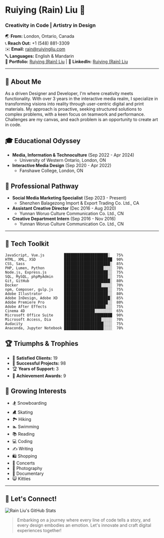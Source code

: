 # Ruiying (Rain) Liu 👋

### Creativity in Code | Artistry in Design

🌏 **From:** London, Ontario, Canada  
📞 **Reach Out:** +1 (548) 881-3309  
✉️ **Email:** [rain@ruiyingliu.com](mailto:rain@ruiyingliu.com)  
🔤 **Languages:** English & Mandarin  
📁 **Portfolio:** [Ruiying (Rain) Liu](https://ruiyingliu.com) | 
🔗 **LinkedIn:** [Ruiying (Rain) Liu](https://www.linkedin.com/in/rainliu19980309/) 

---

## 🌟 About Me

As a driven Designer and Developer, I'm where creativity meets functionality. With over 3 years in the interactive media realm, I specialize in transforming visions into reality through user-centric digital and print materials. My approach is proactive, seeking structured solutions to complex problems, with a keen focus on teamwork and performance. Challenges are my canvas, and each problem is an opportunity to create art in code.

## 🎓 Educational Odyssey
- **Media, Information & Technoculture** (Sep 2022 - Apr 2024)
  - University of Western Ontario, London, ON
- **Interactive Media Design** (Sep 2020 - Apr 2022)
  - Fanshawe College, London, ON

## 💼 Professional Pathway
- **Social Media Marketing Specialist** (Sep 2023 - Present)
  - Shenzhen Balagezong Import & Export Trading Co. Ltd., CA
- **Assistant Creative Director** (Dec 2016 - Aug 2020)
  - Yunnan Woruo Culture Communication Co. Ltd., CN
- **Creative Department Intern** (Sep 2016 - Nov 2016)
  - Yunnan Woruo Culture Communication Co. Ltd., CN

---

## 🔧 Tech Toolkit

```text
JavaScript, Vue.js         ████████████████████░   75%
HTML, XML, XSD             ██████████████████████  90%
CSS, Sass                  █████████████████████░  85%
PHP, Lumen, Python         ██████████████████░░░░  70%
Node.js, Express.js        ████████████████████░░  75%
SQL, MySQL, phpMyAdmin     ████████████████████░░  75%
Git, GitHub                █████████████████████░  80%
Docker                     █████████████████░░░░░  70%
npm, Composer, gulp.js     ████████████████████░░  75%
Adobe Illustrator          ████████████████████░░  80%
Adobe InDesign, Adobe XD   █████████████████████░  85%
Adobe Premiere Pro         ████████████████████░░  80%
Adobe After Effects        ███████████████████░░░  75%
Cinema 4D                  ██████████████░░░░░░░░  65%
Microsoft Office Suite     ██████████████████████  90%
Microsoft Access, Dia      █████████████████░░░░░  70%
Audacity                   ██████████████████░░░░  75%
Anaconda, Jupyter Notebook ██████████████████░░░░  70%
```

## 🏆 Triumphs & Trophies
- 🌟 **Satisfied Clients:** 19
- 🚀 **Successful Projects:** 98
- 🏆 **Years of Support:** 3
- 🏅 **Achievement Awards:** 9

## 🌱 Growing Interests
- 🏂 Snowboarding
- ⛸ Skating
- 🏞 Hiking
- 🏊 Swimming
- 📚 Reading
- 💻 Coding
- ✍️ Writing
- 🛍 Shopping
- 🎸 Concerts
- 📸 Photography
- 🎥 Documentary
- 😺 Kitties

---

## 🤝 Let's Connect!
![Rain Liu's GitHub Stats](https://github-readme-stats.vercel.app/api?username=RainLiu19980309&show_icons=true&theme=vue)

> Embarking on a journey where every line of code tells a story, and every design embodies an emotion. Let's innovate and craft digital experiences together!
